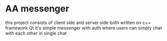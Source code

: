 # AA messenger
this project consists of client side and server side both written on c++ framework Qt
it's simple messenger with auth where users can simply chat with each other in single chat
